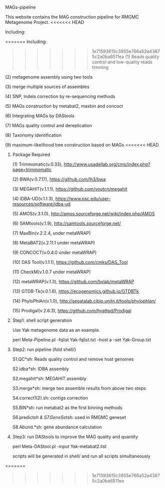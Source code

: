 MAGs-pipeline

This website contains the MAG construction pipeline for RMGMC Metagenome Project.
<<<<<<< HEAD

Including:

=======
Including:
>>>>>>> 1e71593615c3955e766a52a43875c2a0ba6511ea
(1) Reads quality control and low-quality reads timming

(2) metagenome assembly using two tools

(3) merge multiple sources of assembles

(4) SNP, Indels correction by re-sequencing methods

(5) MAGs construction by metabat2, maxbin and concoct

(6) Integrating MAGs by DAStools 

(7) MAGs quality control and dereplication

(8) Taxonomy identification

(9) maximum-likelihood tree construction based on MAGs
<<<<<<< HEAD

1. Package Required

      (1) Trimmomatic(v.0.33), http://www.usadellab.org/cms/index.php?page=trimmomatic
	  
      (2) BWA(v.0.7.17), https://github.com/lh3/bwa
	  
      (3) MEGAHIT(v.1.1.1), https://github.com/voutcn/megahit
	  
      (4) IDBA-UD(v.1.1.3), https://www.psc.edu/user-resources/software/idba-ud
	  
      (5) AMOS(v.3.1.0), http://amos.sourceforge.net/wiki/index.php/AMOS
	  
      (6) SAMtools(v.1.9), http://samtools.sourceforge.net/
	  
      (7) MaxBin(v.2.2.4, under metaWRAP)
	  
      (8) MetaBAT2(v.2.11.1 under metaWRAP)
	  
      (9) CONCOCT(v.0.4.0 under metaWRAP)
	  
      (10) DAS Tool(v.1.1.1), https://github.com/cmks/DAS_Tool
	  
      (11) CheckM(v.1.0.7 under metaWRAP)
	  
      (12) metaWRAP(v.1.3), https://github.com/bxlab/metaWRAP
	  
      (13) GTDB-Tk(v.0.1.6), https://ecogenomics.github.io/GTDBTk
	  
      (14) PhyloPhlAn(v.1.0), http://segatalab.cibio.unitn.it/tools/phylophlan/
	  
      (15) Prodigal(v.2.6.3), https://github.com/hyattpd/Prodigal
	  

2. Step1: shell script generation

      Use Yak metagenome data as an example.
	  
      perl Meta-Pipeline.pl -fqlist Yak-fqlist.txt -host a -set Yak-Group.txt
	  
      
3. Step2: run pipeline (fold shell/)

      S1.QC*sh: Reads quality control and remove host genomes
	  
      S2.idba*sh: IDBA assembly
	  
      S2.megahit*sh: MEGAHIT assembly
	  
      S3.merge*sh: merge two assemble results from above two steps
	  
      S4.correct1(2).sh: contigs correction
	  
      S5.BIN*sh: run metabat2 as the first binning methods
	  
      S6.predict*sh & S7.GeneSet*sh: used in RMGMC geneset 
	  
      S8.Abund.*sh: gene abundance calculation
	  
      
4. Step3: run DAStools to improve the MAG quality and quantity

      perl Meta-DAStool.pl -input Yak-metabat2.list
	  
      scripts will be generated in shell/ and run all scripts simultaneously
	  
      
=======
>>>>>>> 1e71593615c3955e766a52a43875c2a0ba6511ea
